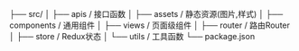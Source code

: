 ├── src/
│   ├── apis          / 接口函数
│   ├── assets        / 静态资源(图片,样式)
│   ├── components    / 通用组件
│   ├── views         / 页面级组件
│   ├── router        / 路由Router
│   ├── store         / Redux状态
│   └── utils         / 工具函数
└── package.json